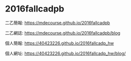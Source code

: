 # 2016fallcadpb
二乙簡報: https://mdecourse.github.io/2016fallcadpb

二乙網誌: https://mdecourse.github.io/2016fallcadpb/blog

個人簡報: https://40423226.github.io/2016fallcadp_hw

個人網址: https://40423226.github.io/2016fallcadp_hw/blog/
